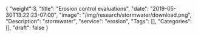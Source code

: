 {
	"weight":3,
	"title": "Erosion control evaluations",
	"date": "2019-05-30T13:22:23-07:00",
	"image": "/img/research/stormwater/download.png",
	"Description": "stormwater",
	"service": "erosion",
	"Tags": [],
	"Categories": [],
	"draft": false
}